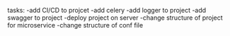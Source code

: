 tasks:
	-add CI/CD to projcet
	-add celery
	-add logger to project
	-add swagger to project
	-deploy project on server 
	-change structure of project for microservice
	-change structure of conf file 